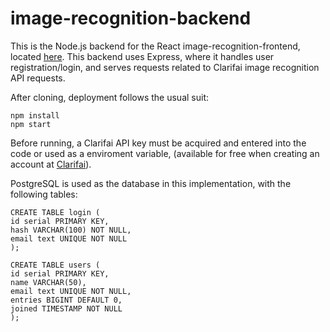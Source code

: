 # image-recognition-backend
This is the Node.js backend for the React image-recognition-frontend, located <a href='https://github.com/ggroce/image-recognition-frontend'>here</a>.  This backend uses Express, where it handles user registration/login, and serves requests related to Clarifai image recognition API requests.  

After cloning, deployment follows the usual suit: 

`npm install`  
`npm start`

Before running, a Clarifai API key must be acquired and entered into the code or used as a enviroment variable, (available for free when creating an account at <a href="https://www.clarifai.com/">Clarifai</a>).  

PostgreSQL is used as the database in this implementation, with the following tables:  

```
CREATE TABLE login (
id serial PRIMARY KEY, 
hash VARCHAR(100) NOT NULL, 
email text UNIQUE NOT NULL
);

CREATE TABLE users (
id serial PRIMARY KEY, 
name VARCHAR(50), 
email text UNIQUE NOT NULL, 
entries BIGINT DEFAULT 0, 
joined TIMESTAMP NOT NULL
);
```  

